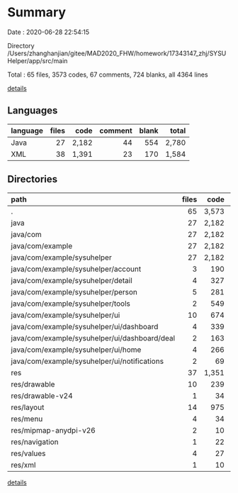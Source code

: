 # Summary

Date : 2020-06-28 22:54:15

Directory /Users/zhanghanjian/gitee/MAD2020_FHW/homework/17343147_zhj/SYSUHelper/app/src/main

Total : 65 files,  3573 codes, 67 comments, 724 blanks, all 4364 lines

[details](details.md)

## Languages
| language | files | code | comment | blank | total |
| :--- | ---: | ---: | ---: | ---: | ---: |
| Java | 27 | 2,182 | 44 | 554 | 2,780 |
| XML | 38 | 1,391 | 23 | 170 | 1,584 |

## Directories
| path | files | code | comment | blank | total |
| :--- | ---: | ---: | ---: | ---: | ---: |
| . | 65 | 3,573 | 67 | 724 | 4,364 |
| java | 27 | 2,182 | 44 | 554 | 2,780 |
| java/com | 27 | 2,182 | 44 | 554 | 2,780 |
| java/com/example | 27 | 2,182 | 44 | 554 | 2,780 |
| java/com/example/sysuhelper | 27 | 2,182 | 44 | 554 | 2,780 |
| java/com/example/sysuhelper/account | 3 | 190 | 0 | 46 | 236 |
| java/com/example/sysuhelper/detail | 4 | 327 | 4 | 85 | 416 |
| java/com/example/sysuhelper/person | 5 | 281 | 1 | 87 | 369 |
| java/com/example/sysuhelper/tools | 2 | 549 | 32 | 84 | 665 |
| java/com/example/sysuhelper/ui | 10 | 674 | 3 | 206 | 883 |
| java/com/example/sysuhelper/ui/dashboard | 4 | 339 | 3 | 104 | 446 |
| java/com/example/sysuhelper/ui/dashboard/deal | 2 | 163 | 0 | 50 | 213 |
| java/com/example/sysuhelper/ui/home | 4 | 266 | 0 | 75 | 341 |
| java/com/example/sysuhelper/ui/notifications | 2 | 69 | 0 | 27 | 96 |
| res | 37 | 1,351 | 22 | 158 | 1,531 |
| res/drawable | 10 | 239 | 6 | 10 | 255 |
| res/drawable-v24 | 1 | 34 | 0 | 1 | 35 |
| res/layout | 14 | 975 | 12 | 132 | 1,119 |
| res/menu | 4 | 34 | 0 | 5 | 39 |
| res/mipmap-anydpi-v26 | 2 | 10 | 0 | 0 | 10 |
| res/navigation | 1 | 22 | 0 | 3 | 25 |
| res/values | 4 | 27 | 3 | 7 | 37 |
| res/xml | 1 | 10 | 1 | 0 | 11 |

[details](details.md)